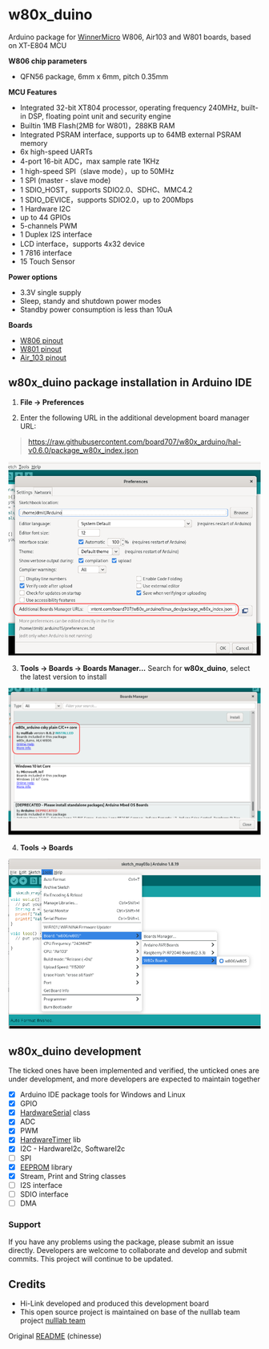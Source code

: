 # w80x_duino
Arduino package for [WinnerMicro](http://www.winnermicro.com/) W806, Air103 and W801 boards, based on XT-E804 MCU

**W806 chip parameters**

- QFN56 package, 6mm x 6mm, pitch 0.35mm

**MCU Features**

- Integrated 32-bit XT804 processor, operating frequency 240MHz, built-in DSP, floating point unit and security engine
- Builtin 1MB Flash(2MB for W801)，288KB RAM
- Integrated PSRAM interface, supports up to 64MB external PSRAM memory
- 6x high-speed UARTs
- 4-port 16-bit ADC，max sample rate 1KHz
- 1 high-speed SPI（slave mode），up to 50MHz
- 1 SPI (master - slave mode)
- 1 SDIO_HOST，supports SDIO2.0、SDHC、MMC4.2
- 1 SDIO_DEVICE，supports SDIO2.0，up to 200Mbps
- 1 Hardware I2C 
- up to 44 GPIOs
- 5-channels PWM
- 1 Duplex I2S interface
- LCD interface，supports 4x32 device
- 1 7816 interface
- 15 Touch Sensor

**Power options**

- 3.3V single supply
- Sleep, standy and shutdown power modes
- Standby power consumption is less than 10uA

**Boards**

- [W806 pinout](doc/W806_pinout.png) 
- [W801 pinout](doc/W801_pinout.png) 
- [Air_103 pinout](doc/Air_103_pinout.png) 

## w80x_duino package installation in Arduino IDE

1. **File -> Preferences**

2. Enter the following URL in the additional development board manager URL:

> https://raw.githubusercontent.com/board707/w80x_arduino/hal-v0.6.0/package_w80x_index.json

![](doc/arduino_preferences.png)

3. **Tools -> Boards -> Boards Manager...**
Search for **w80x_duino**, select the latest version to install 

![board_manager](doc/board_manager.png)

4. **Tools -> Boards**

![](doc/board_select.png)

## w80x_duino development
The ticked ones have been implemented and verified, the unticked ones are under development, and more developers are expected to maintain together

- [x] Arduino IDE package tools for Windows and Linux 
- [x] GPIO
- [x] [HardwareSerial](cores/w806/HardwareSerial.md) class
- [x] ADC
- [x] PWM
- [x] [HardwareTimer](libraries/HardwareTimer/Readme.md) lib
- [x] I2C - HardwareI2c, SoftwareI2c
- [ ] SPI
- [x] [EEPROM](libraries/EEPROM/Readme.md) library
- [x] Stream, Print and String classes
- [ ] I2S interface
- [ ] SDIO interface
- [ ] DMA 

### Support
If you have any problems using the package, please submit an issue directly. Developers are welcome to collaborate and develop and submit commits. This project will continue to be updated.

## Credits
- Hi-Link developed and produced this development board
- This open source project is maintained on base of the nulllab team project [nulllab team](https://github.com/nulllaborg)


Original [README](README_ch.md) (chinesse)

